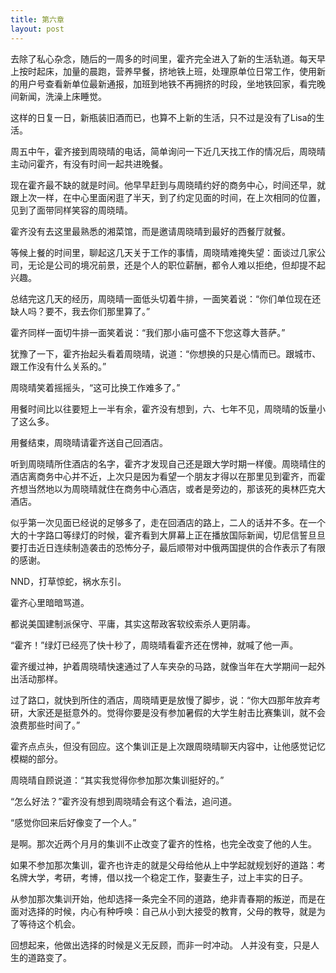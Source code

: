 ```yaml
---
title: 第六章
layout: post
---
```

去除了私心杂念，随后的一周多的时间里，霍齐完全进入了新的生活轨道。每天早上按时起床，加量的晨跑，营养早餐，挤地铁上班，处理原单位日常工作，使用新的用户号查看新单位最新通报，加班到地铁不再拥挤的时段，坐地铁回家，看完晚间新闻，洗澡上床睡觉。

这样的日复一日，新瓶装旧酒而已，也算不上新的生活，只不过是没有了Lisa的生活。


周五中午，霍齐接到周晓晴的电话，简单询问一下近几天找工作的情况后，周晓晴主动问霍齐，有没有时间一起共进晚餐。

现在霍齐最不缺的就是时间。他早早赶到与周晓晴约好的商务中心，时间还早，就跟上次一样，在中心里面闲逛了半天，到了约定见面的时间，在上次相同的位置，见到了面带同样笑容的周晓晴。

霍齐没有去这里最熟悉的湘菜馆，而是邀请周晓晴到最好的西餐厅就餐。

等候上餐的时间里，聊起这几天关于工作的事情，周晓晴难掩失望：面谈过几家公司，无论是公司的境况前景，还是个人的职位薪酬，都令人难以拒绝，但却提不起兴趣。

总结完这几天的经历，周晓晴一面低头切着牛排，一面笑着说：“你们单位现在还缺人吗？要不，我去你们那里算了。”

霍齐同样一面切牛排一面笑着说：“我们那小庙可盛不下您这尊大菩萨。”

犹豫了一下，霍齐抬起头看着周晓晴，说道：“你想换的只是心情而已。跟城市、跟工作没有什么关系的。”

周晓晴笑着摇摇头，“这可比换工作难多了。”

用餐时间比以往要短上一半有余，霍齐没有想到，六、七年不见，周晓晴的饭量小了这么多。

用餐结束，周晓晴请霍齐送自己回酒店。

听到周晓晴所住酒店的名字，霍齐才发现自己还是跟大学时期一样傻。周晓晴住的酒店离商务中心并不近，上次只是因为看望一个朋友才得以在那里见到霍齐，而霍齐想当然地以为周晓晴就住在商务中心酒店，或者是旁边的，那该死的奥林匹克大酒店。

似乎第一次见面已经说的足够多了，走在回酒店的路上，二人的话并不多。在一个大的十字路口等绿灯的时候，霍齐看到大屏幕上正在播放国际新闻，切尼信誓旦旦要打击近日连续制造袭击的恐怖分子，最后顺带对中俄两国提供的合作表示了有限的感谢。

NND，打草惊蛇，祸水东引。

霍齐心里暗暗骂道。

都说美国建制派保守、平庸，其实这帮政客软绞索杀人更阴毒。

“霍齐！”绿灯已经亮了快十秒了，周晓晴看霍齐还在愣神，就喊了他一声。

霍齐缓过神，护着周晓晴快速通过了人车夹杂的马路，就像当年在大学期间一起外出活动那样。

过了路口，就快到所住的酒店，周晓晴更是放慢了脚步，说：“你大四那年放弃考研，大家还是挺意外的。觉得你要是没有参加暑假的大学生射击比赛集训，就不会浪费那些时间了。”

霍齐点点头，但没有回应。这个集训正是上次跟周晓晴聊天内容中，让他感觉记忆模糊的部分。

周晓晴自顾说道：“其实我觉得你参加那次集训挺好的。”

“怎么好法？”霍齐没有想到周晓晴会有这个看法，追问道。

“感觉你回来后好像变了一个人。”

是啊。那次近两个月月的集训不止改变了霍齐的性格，也完全改变了他的人生。

如果不参加那次集训，霍齐也许走的就是父母给他从上中学起就规划好的道路：考名牌大学，考研，考博，借以找一个稳定工作，娶妻生子，过上丰实的日子。

从参加那次集训开始，他却选择一条完全不同的道路，绝非青春期的叛逆，而是在面对选择的时候，内心有种呼唤：自己从小到大接受的教育，父母的教导，就是为了等待这个机会。

回想起来，他做出选择的时候是义无反顾，而非一时冲动。
人并没有变，只是人生的道路变了。